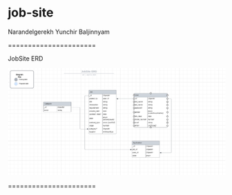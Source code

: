 # job-site

Narandelgerekh
Yunchir
Baljinnyam

======================

JobSite ERD

![jobsite_erd](https://github.com/naranll/JobSite-FE/blob/main/public/erd_mvp.png)

======================
